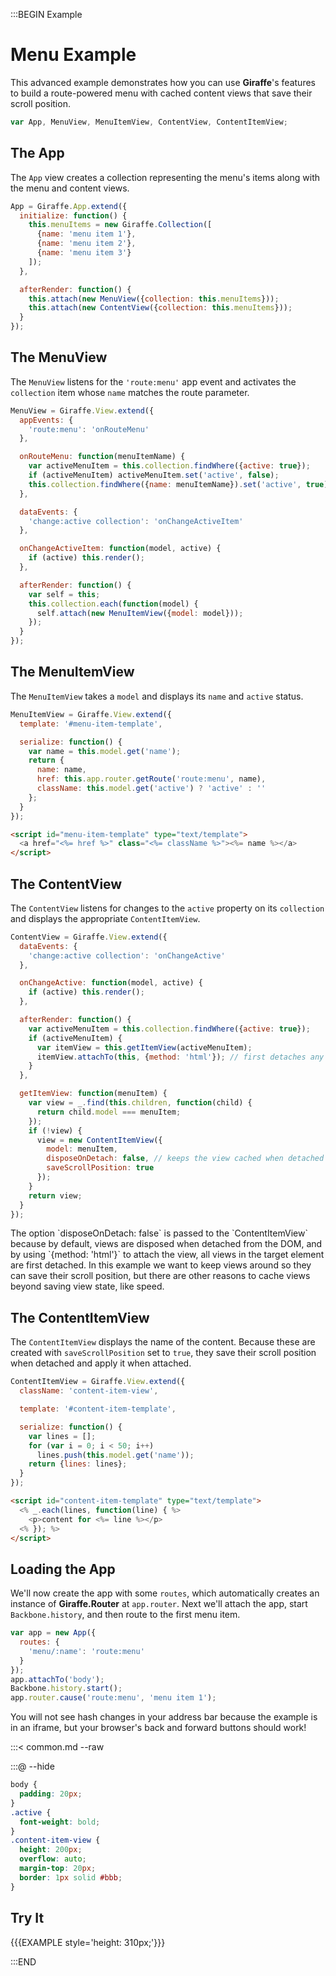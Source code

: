 :::BEGIN Example


# Menu Example

This advanced example demonstrates how you can use __Giraffe__'s features to build a
route-powered menu with cached content views that save their scroll position.

```js
var App, MenuView, MenuItemView, ContentView, ContentItemView;
```

## The App

The `App` view creates a collection representing the menu's items along with the
menu and content views.

```js
App = Giraffe.App.extend({
  initialize: function() {
    this.menuItems = new Giraffe.Collection([
      {name: 'menu item 1'},
      {name: 'menu item 2'},
      {name: 'menu item 3'}
    ]);
  },

  afterRender: function() {
    this.attach(new MenuView({collection: this.menuItems}));
    this.attach(new ContentView({collection: this.menuItems}));
  }
});
```

## The MenuView

The `MenuView` listens for the `'route:menu'` app event and activates the
`collection` item whose `name` matches the route parameter.

```js
MenuView = Giraffe.View.extend({
  appEvents: {
    'route:menu': 'onRouteMenu'
  },

  onRouteMenu: function(menuItemName) {
    var activeMenuItem = this.collection.findWhere({active: true});
    if (activeMenuItem) activeMenuItem.set('active', false);
    this.collection.findWhere({name: menuItemName}).set('active', true);
  },

  dataEvents: {
    'change:active collection': 'onChangeActiveItem'
  },

  onChangeActiveItem: function(model, active) {
    if (active) this.render();
  },

  afterRender: function() {
    var self = this;
    this.collection.each(function(model) {
      self.attach(new MenuItemView({model: model}));
    });
  }
});
```

## The MenuItemView

The `MenuItemView` takes a `model` and displays its `name` and `active` status.

```js
MenuItemView = Giraffe.View.extend({
  template: '#menu-item-template',

  serialize: function() {
    var name = this.model.get('name');
    return {
      name: name,
      href: this.app.router.getRoute('route:menu', name),
      className: this.model.get('active') ? 'active' : ''
    };
  }
});
```

```html
<script id="menu-item-template" type="text/template">
  <a href="<%= href %>" class="<%= className %>"><%= name %></a>
</script>
```

## The ContentView

The `ContentView` listens for changes to the `active` property on its
`collection` and displays the appropriate `ContentItemView`.

```js
ContentView = Giraffe.View.extend({
  dataEvents: {
    'change:active collection': 'onChangeActive'
  },

  onChangeActive: function(model, active) {
    if (active) this.render();
  },

  afterRender: function() {
    var activeMenuItem = this.collection.findWhere({active: true});
    if (activeMenuItem) {
      var itemView = this.getItemView(activeMenuItem);
      itemView.attachTo(this, {method: 'html'}); // first detaches any view in this.$el
    }
  },

  getItemView: function(menuItem) {
    var view = _.find(this.children, function(child) {
      return child.model === menuItem;
    });
    if (!view) {
      view = new ContentItemView({
        model: menuItem,
        disposeOnDetach: false, // keeps the view cached when detached
        saveScrollPosition: true
      });
    }
    return view;
  }
});
```

<div class="note">
The option `disposeOnDetach: false` is passed to the `ContentItemView` because
by default, views are disposed when detached from the DOM, and by using
`{method: 'html'}` to attach the view, all views in the target element are first
detached. In this example we want to keep views around so they can save their
scroll position, but there are other reasons to cache views beyond saving view
state, like speed.
</div>

## The ContentItemView

The `ContentItemView` displays the name of the content. Because these are
created with `saveScrollPosition` set to `true`, they save their scroll
position when detached and apply it when attached.

```js
ContentItemView = Giraffe.View.extend({
  className: 'content-item-view',

  template: '#content-item-template',

  serialize: function() {
    var lines = [];
    for (var i = 0; i < 50; i++)
      lines.push(this.model.get('name'));
    return {lines: lines};
  }
});
```

```html
<script id="content-item-template" type="text/template">
  <% _.each(lines, function(line) { %>
    <p>content for <%= line %></p>
  <% }); %>
</script>
```

## Loading the App

We'll now create the app with some `routes`, which automatically creates an
instance of __Giraffe.Router__ at `app.router`. Next we'll attach the app, start
`Backbone.history`, and then route to the first menu item.

```js
var app = new App({
  routes: {
    'menu/:name': 'route:menu'
  }
});
app.attachTo('body');
Backbone.history.start();
app.router.cause('route:menu', 'menu item 1');
```

<div class='note'>
You will not see hash changes in your address bar because the example is in an
iframe, but your browser's back and forward buttons should work!
</div>

:::< common.md --raw

:::@ --hide

```css
body {
  padding: 20px;
}
.active {
  font-weight: bold;
}
.content-item-view {
  height: 200px;
  overflow: auto;
  margin-top: 20px;
  border: 1px solid #bbb;
}
```

## Try It

{{{EXAMPLE style='height: 310px;'}}}


:::END
